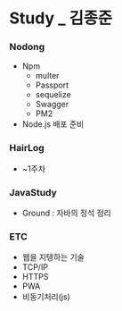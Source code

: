 # Study _ 김종준



### Nodong

- Npm
  - multer
  - Passport
  - sequelize
  - Swagger
  - PM2
- Node.js 배포 준비



### HairLog

- ~1주차

  


### JavaStudy

- Ground : 자바의 정석 정리



### ETC

- 웹을 지탱하는 기술
- TCP/IP
- HTTPS
- PWA
- 비동기처리(js)

